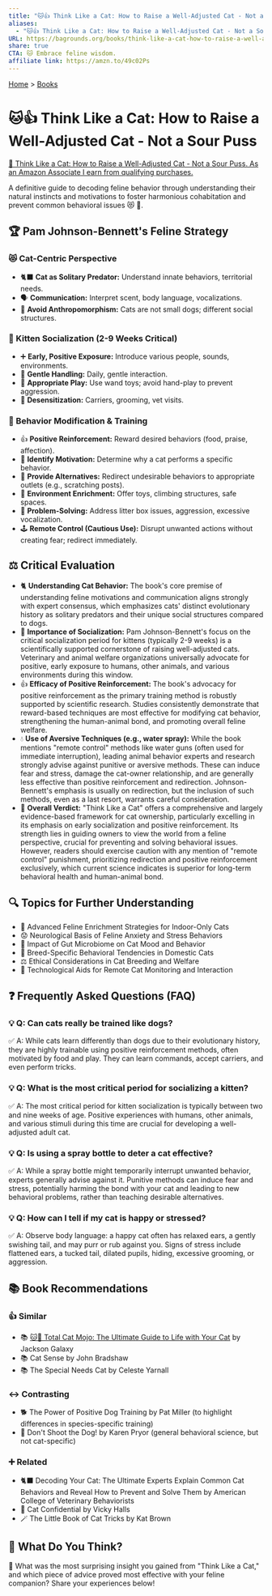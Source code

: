 ```yaml
---
title: "🐱👍 Think Like a Cat: How to Raise a Well-Adjusted Cat - Not a Sour Puss"
aliases:
  - "🐱👍 Think Like a Cat: How to Raise a Well-Adjusted Cat - Not a Sour Puss"
URL: https://bagrounds.org/books/think-like-a-cat-how-to-raise-a-well-adjusted-cat-not-a-sour-puss
share: true
CTA: 🐱 Embrace feline wisdom.
affiliate link: https://amzn.to/49c02Ps
---
```

[Home](../index.md) > [Books](./index.md)  
# 🐱👍 Think Like a Cat: How to Raise a Well-Adjusted Cat - Not a Sour Puss  
[🛒 Think Like a Cat: How to Raise a Well-Adjusted Cat - Not a Sour Puss. As an Amazon Associate I earn from qualifying purchases.](https://amzn.to/49c02Ps)  
  
A definitive guide to decoding feline behavior through understanding their natural instincts and motivations to foster harmonious cohabitation and prevent common behavioral issues 😻 🐾.  
  
## 🏆 Pam Johnson-Bennett's Feline Strategy  
  
### 😻 Cat-Centric Perspective  
* 🐈‍⬛ **Cat as Solitary Predator:** Understand innate behaviors, territorial needs.  
* 🗣️ **Communication:** Interpret scent, body language, vocalizations.  
* 🚫 **Avoid Anthropomorphism:** Cats are not small dogs; different social structures.  
  
### 👶 Kitten Socialization (2-9 Weeks Critical)  
* ➕ **Early, Positive Exposure:** Introduce various people, sounds, environments.  
* 🐾 **Gentle Handling:** Daily, gentle interaction.  
* 🧸 **Appropriate Play:** Use wand toys; avoid hand-play to prevent aggression.  
* 🎒 **Desensitization:** Carriers, grooming, vet visits.  
  
### 🧠 Behavior Modification & Training  
* 👍 **Positive Reinforcement:** Reward desired behaviors (food, praise, affection).  
* 🤔 **Identify Motivation:** Determine why a cat performs a specific behavior.  
* 🔄 **Provide Alternatives:** Redirect undesirable behaviors to appropriate outlets (e.g., scratching posts).  
* 🏡 **Environment Enrichment:** Offer toys, climbing structures, safe spaces.  
* 🧩 **Problem-Solving:** Address litter box issues, aggression, excessive vocalization.  
* 🕹️ **Remote Control (Cautious Use):** Disrupt unwanted actions without creating fear; redirect immediately.  
  
## ⚖️ Critical Evaluation  
  
* 🐈 **Understanding Cat Behavior:** The book's core premise of understanding feline motivations and communication aligns strongly with expert consensus, which emphasizes cats' distinct evolutionary history as solitary predators and their unique social structures compared to dogs.  
* 🐾 **Importance of Socialization:** Pam Johnson-Bennett's focus on the critical socialization period for kittens (typically 2-9 weeks) is a scientifically supported cornerstone of raising well-adjusted cats. Veterinary and animal welfare organizations universally advocate for positive, early exposure to humans, other animals, and various environments during this window.  
* 👍 **Efficacy of Positive Reinforcement:** The book's advocacy for positive reinforcement as the primary training method is robustly supported by scientific research. Studies consistently demonstrate that reward-based techniques are most effective for modifying cat behavior, strengthening the human-animal bond, and promoting overall feline welfare.  
* 💧 **Use of Aversive Techniques (e.g., water spray):** While the book mentions "remote control" methods like water guns (often used for immediate interruption), leading animal behavior experts and research strongly advise against punitive or aversive methods. These can induce fear and stress, damage the cat-owner relationship, and are generally less effective than positive reinforcement and redirection. Johnson-Bennett's emphasis is usually on redirection, but the inclusion of such methods, even as a last resort, warrants careful consideration.  
* 💯 **Overall Verdict:** "Think Like a Cat" offers a comprehensive and largely evidence-based framework for cat ownership, particularly excelling in its emphasis on early socialization and positive reinforcement. Its strength lies in guiding owners to view the world from a feline perspective, crucial for preventing and solving behavioral issues. However, readers should exercise caution with any mention of "remote control" punishment, prioritizing redirection and positive reinforcement exclusively, which current science indicates is superior for long-term behavioral health and human-animal bond.  
  
## 🔍 Topics for Further Understanding  
  
* 🧠 Advanced Feline Enrichment Strategies for Indoor-Only Cats  
* 😟 Neurological Basis of Feline Anxiety and Stress Behaviors  
* 🦠 Impact of Gut Microbiome on Cat Mood and Behavior  
* 🧬 Breed-Specific Behavioral Tendencies in Domestic Cats  
* ⚖️ Ethical Considerations in Cat Breeding and Welfare  
* 📡 Technological Aids for Remote Cat Monitoring and Interaction  
  
## ❓ Frequently Asked Questions (FAQ)  
  
### 💡 Q: Can cats really be trained like dogs?  
✅ A: While cats learn differently than dogs due to their evolutionary history, they are highly trainable using positive reinforcement methods, often motivated by food and play. They can learn commands, accept carriers, and even perform tricks.  
  
### 💡 Q: What is the most critical period for socializing a kitten?  
✅ A: The most critical period for kitten socialization is typically between two and nine weeks of age. Positive experiences with humans, other animals, and various stimuli during this time are crucial for developing a well-adjusted adult cat.  
  
### 💡 Q: Is using a spray bottle to deter a cat effective?  
✅ A: While a spray bottle might temporarily interrupt unwanted behavior, experts generally advise against it. Punitive methods can induce fear and stress, potentially harming the bond with your cat and leading to new behavioral problems, rather than teaching desirable alternatives.  
  
### 💡 Q: How can I tell if my cat is happy or stressed?  
✅ A: Observe body language: a happy cat often has relaxed ears, a gently swishing tail, and may purr or rub against you. Signs of stress include flattened ears, a tucked tail, dilated pupils, hiding, excessive grooming, or aggression.  
  
## 📚 Book Recommendations  
  
### 👍 Similar  
* 📚 [🐱👑 Total Cat Mojo: The Ultimate Guide to Life with Your Cat](./total-cat-mojo-the-ultimate-guide-to-life-with-your-cat.md) by Jackson Galaxy  
* 📚 Cat Sense by John Bradshaw  
* 📚 The Special Needs Cat by Celeste Yarnall  
  
### ↔️ Contrasting  
* 🐕 The Power of Positive Dog Training by Pat Miller (to highlight differences in species-specific training)  
* 🎯 Don't Shoot the Dog! by Karen Pryor (general behavioral science, but not cat-specific)  
  
### ➕ Related  
* 🐈‍⬛ Decoding Your Cat: The Ultimate Experts Explain Common Cat Behaviors and Reveal How to Prevent and Solve Them by American College of Veterinary Behaviorists  
* 🤫 Cat Confidential by Vicky Halls  
* 🪄 The Little Book of Cat Tricks by Kat Brown  
  
## 🫵 What Do You Think?  
🤔 What was the most surprising insight you gained from "Think Like a Cat," and which piece of advice proved most effective with your feline companion? Share your experiences below!